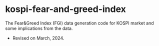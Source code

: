 # kospi-fear-and-greed-index
The Fear&amp;Greed Index (FGI) data generation code for KOSPI market and some implications from the data.

- Revised on March, 2024.
